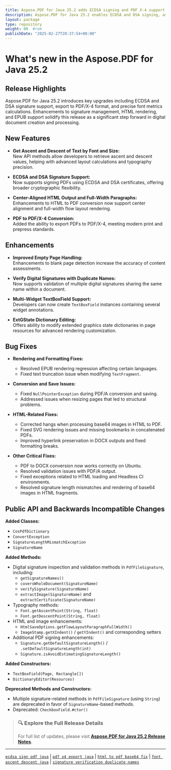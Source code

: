 ```yaml
---
title: Aspose.PDF for Java 25.2 adds ECDSA signing and PDF X-4 support
description: Aspose.PDF for Java 25.2 enables ECDSA and DSA signing, ascent/descent text metrics, PDF/X-4 export, and fixes EPUB rendering, DOCX errors, and HTML image hangs.
layout: package
type: repository
weight: 00	#rem
publishDate: "2025-02-27T20:37:54+00:00"
---
```


# What's new in the Aspose.PDF for Java 25.2

## Release Highlights

Aspose.PDF for Java 25.2 introduces key upgrades including ECDSA and DSA signature support, export to PDF/X-4 format, and precise font metrics calculations. Enhancements to signature management, HTML rendering, and EPUB support solidify this release as a significant step forward in digital document creation and processing.

## New Features

- **Get Ascent and Descent of Text by Font and Size:**  
  New API methods allow developers to retrieve ascent and descent values, helping with advanced layout calculations and typography precision.

- **ECDSA and DSA Signature Support:**  
  Now supports signing PDFs using ECDSA and DSA certificates, offering broader cryptographic flexibility.

- **Center-Aligned HTML Output and Full-Width Paragraphs:**  
  Enhancements to HTML to PDF conversion now support center alignment and full-width flow layout rendering.

- **PDF to PDF/X-4 Conversion:**  
  Added the ability to export PDFs to PDF/X-4, meeting modern print and prepress standards.

## Enhancements

- **Improved Empty Page Handling:**  
  Enhancements to blank page detection increase the accuracy of content assessments.

- **Verify Digital Signatures with Duplicate Names:**  
  Now supports validation of multiple digital signatures sharing the same name within a document.

- **Multi-Widget TextBoxField Support:**  
  Developers can now create `TextBoxField` instances containing several widget annotations.

- **ExtGState Dictionary Editing:**  
  Offers ability to modify extended graphics state dictionaries in page resources for advanced rendering customization.

## Bug Fixes

- **Rendering and Formatting Fixes:**
  - Resolved EPUB rendering regression affecting certain languages.
  - Fixed text truncation issue when modifying `TextFragment`.

- **Conversion and Save Issues:**
  - Fixed `NullPointerException` during PDF/A conversion and saving.
  - Addressed issues when resizing pages that led to structural problems.

- **HTML-Related Fixes:**
  - Corrected hangs when processing base64 images in HTML to PDF.
  - Fixed SVG rendering issues and missing bookmarks in concatenated PDFs.
  - Improved hyperlink preservation in DOCX outputs and fixed formatting breaks.

- **Other Critical Fixes:**
  - PDF to DOCX conversion now works correctly on Ubuntu.
  - Resolved validation issues with PDF/A output.
  - Fixed exceptions related to HTML loading and Headless CI environments.
  - Resolved signature length mismatches and rendering of base64 images in HTML fragments.

## Public API and Backwards Incompatible Changes

**Added Classes:**
- `CosPdfDictionary`
- `ConvertException`
- `SignatureLengthMismatchException`
- `SignatureName`

**Added Methods:**
- Digital signature inspection and validation methods in `PdfFileSignature`, including:
  - `getSignatureNames()`
  - `coversWholeDocument(SignatureName)`
  - `verifySignature(SignatureName)`
  - `extractImage(SignatureName)` and `extractCertificate(SignatureName)`
- Typography methods:
  - `Font.getAscentPoint(String, float)`
  - `Font.getDescentPoint(String, float)`
- HTML and image enhancements:
  - `HtmlSaveOptions.getFlowLayoutParagraphFullWidth()`
  - `ImageStamp.getXIndent()` / `getYIndent()` and corresponding setters
- Additional PDF signing enhancements:
  - `Signature.getDefaultSignatureLength()` / `.setDefaultSignatureLength(int)`
  - `Signature.isAvoidEstimatingSignatureLength()`

**Added Constructors:**
- `TextBoxField(Page, Rectangle[])`
- `DictionaryEditor(Resources)`

**Deprecated Methods and Constructors:**
- Multiple signature-related methods in `PdfFileSignature` (using `String`) are deprecated in favor of `SignatureName`-based methods.
- Deprecated: `CheckboxField.#ctor()`

> ### 🔍 Explore the Full Release Details
>
> For full list of updates, please visit **[Aspose.PDF for Java 25.2 Release Notes](https://releases.aspose.com/pdf/java/release-notes/2025/aspose-pdf-for-java-25-2-release-notes/).**

---

[`ecdsa sign pdf java`](https://search.aspose.com/q/ecdsa-sign-pdf-java.html) | [`pdf x4 export java`](https://search.aspose.com/q/pdf-x4-export-java.html) | [`html to pdf base64 fix`](https://search.aspose.com/q/html-to-pdf-base64-fix.html) | [`font ascent descent java`](https://search.aspose.com/q/font-ascent-descent-java.html) | [`signature verification duplicate names`](https://search.aspose.com/q/signature-verification-duplicate-names.html)
